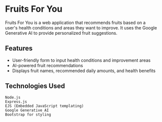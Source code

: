 # Fruits For You
Fruits For You is a web application that recommends fruits based on a user's health conditions and areas they want to improve. It uses the Google Generative AI to provide personalized fruit suggestions.
## Features

- User-friendly form to input health conditions and improvement areas
- AI-powered fruit recommendations
- Displays fruit names, recommended daily amounts, and health benefits

## Technologies Used

    Node.js
    Express.js
    EJS (Embedded JavaScript templating)
    Google Generative AI
    Bootstrap for styling